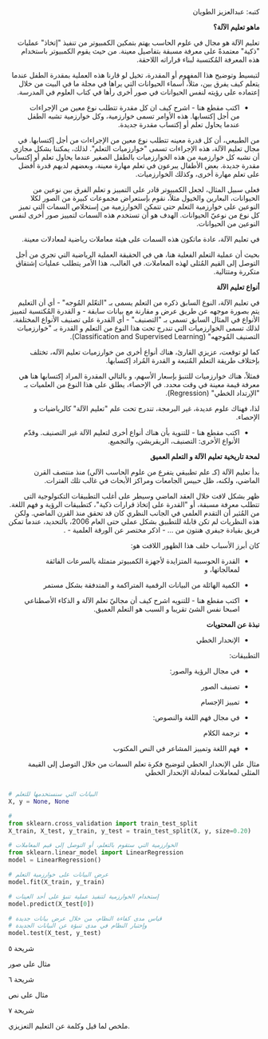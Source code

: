 
<div dir="rtl" lang="ar">
<meta charset="utf-8">


كتبه: عبدالعزيز الطويان

**ماهو تعليم الآلة؟**


تعليم الآلة هو مجال في علوم الحاسب يهتم بتمكين الكمبيوتر من تنفيذ "إتخاذ" عمليات "ذكية" معتمدةً على معرفة مسبقة بتفاصيل معينة. من حيث يقوم الكمبيوتر باستخدام هذه المعرفة المُكتسبة لبناء قراراته اللاحقة.

لتبسيط وتوضيح هذا المفهوم أو المقدرة، تخيل لو قارنا هذه العملية بمقدرة الطفل عندما يتعلم كيف يفرق بين، مثلاً، أسماء الحيوانات التي يراها في مجلة ما في البيت من خلال إعتماده على رؤيته لنفس الحيوانات في صور أخرى رأها في كتاب العلوم في المدرسة.

- اكتب مقطع هنا - اشرح كيف ان كل مقدرة تتطلب نوع معين من الإجراءات من أجل إكتسابها. هذه الأوامر تسمى خوارزمية، وكل خوارزمية تشبه الطفل عندما يحاول تعلم أو إكتساب مقدرة جديدة.

من الطبيعي، أن كل قدرة معينه تتطلب نوع معين من الإجراءات من أجل إكتسابها. في مجال تعليم الآلة، هذه الإجراءات تسمى "خوارزميات التعلم". لذلك، يمكننا بشكل مجازي أن نشبه كل خوارزمية من هذه الخوارزميات بالطفل الصغير عندما يحاول تعلم أو إكتساب مقدرة جديدة.
بعض الأطفال يبرعون في تعلم مهارة معينة، وبعضهم لديهم قدرة أفضل على تعلم مهارة أخرى، وكذلك الخوارزميات.

فعلى سبيل المثال، لجعل الكمبيوتر قادر على التمييز و تعلم الفرق بين نوعين من الحيوانات، البعارين والخيول مثلاً، نقوم بإستعراض مجموعات كبيرة من الصور لكلا النوعين على خوارزمية التعلم حتى تتمكن الخوارزمية من إستخلاص السمات التي تميز كل نوع من نوعيّ الحيوانات. الهدف هو أن تستخدم هذه السمات لتمييز صور أخرى لنفس النوعين من الحيوانات.

في تعليم الآلة، عادة ماتكون هذه السمات على هيئة معاملات رياضية لمعادلات معينة.

بحيث أن عملية التعلم الفعلية هنا، هي في الحقيقة العملية الرياضية التي تجري من أجل التوصل إلى القيم المُثلى لهذه المعاملات. في الغالب، هذا الأمر يتطلب عمليات إشتقاق متكررة ومتتالية.

**أنواع تعليم الآلة**



في تعليم الآلة، النوع السابق ذكره من التعلم يسمى بـ "التعّلم المُوجه" - أي أن التعليم يتم بصورة موجهه عن طريق عرض و مقارنة مع بيانات سابقة - و القدرة المُكتسبة لتمييز الأنواع في المثال السابق تسمى بـ "التصنيف" - أي القدرة على تصنيف الأنواع المختلفة. لذلك تسمى الخوارزميات التي تندرج تحت هذا النوع من التعلم و القدرة بـ "خوارزميات التصنيف المُوجهه" (Classification and Supervised Learning).

كما لو توقعت، عزيزي القارئ، هناك أنواع أخرى من خوارزميات تعليم الآله، تختلف بإختلاف طريقة التعلم المُتبعة و القدرة المُراد إكتسابها.

فمثلاً، هناك خوارزميات للتنبؤ بإسعار الأسهم، و بالتالي المقدرة المراد إكتسابها هنا هي معرفة قيمة معينة في وقت محدد. في الإحصاء، يطلق على هذا النوع من العلميات بـ "الإرتداد الخطي" (Regression).

لذا، فهناك علوم عديدة، غير البرمجة، تندرج تحت علم "تعليم الآلة" كالرياضيات و الإحصاء.

- اكتب مقطع هنا - للتنوية بأن هناك أنواع أخرى لتعليم الآلة غير التصنيف. وقدّم الأنواع الأخرى: التصنيف، الريقريشن، والتجميع.

**لمحة تاريخية تعليم الآلة و التعلم العميق**

بدأ تعليم الآلة (كـ علم تطبيقي يتفرع من علوم الحاسب الآلي) منذ منتصف القرن الماضي، ولكنه، ظل حبيس الجامعات ومراكز الأبحاث في غالب تلك الفترات.

ظهر بشكل لافت خلال العقد الماضي وسيطر على أغلب التطبيقات التكنولوجية التى تتطلب معرفة مسبقة، أو "القدرة على إتخاذ قرارات ذكية"، كتطبيقات الرؤية و فهم اللغة. من المُثير أن التقدم العلمي في الجانب النظري كان قد تحقق منذ القرن الماضي. ولكن هذه النظريات لم تكن قابلة للتطبيق بشكل عملي حتى العام 2006، بالتحديد، عندما تمكن فريق بقيادة جيفري هنتون من ... - اذكر مختصر عن الورقة العلمية - .

كان أبرز الأسباب خلف هذا الظهور اللافت هو:

- القدرة الحوسبية المتزايدة لأجهزة الكمبيوتر متمثلة بالسرعات الفائقة لمعالجاتها، و

- الكمية الهائلة من البيانات الرقمية المتراكمة و المتدفقة بشكل مستمر

- اكتب مقطع هنا - للتنويه اشرح كيف أن مجاليّ تعلم الآلة و الذكاء الأصطناعي اصبحا نفس الشئ تقريبا و السبب هو التعلم العميق.


**نبذة عن المحتويات**

- الإنحدار الخطي

التطبيقات:

- في مجال الرؤية والصور:

 - تصنيف الصور

 - تمييز الإجسام

- في مجال فهم اللغة والنصوص:

 - ترجمة الكلام

 - فهم اللغة وتمييز المشاعر في النص المكتوب

مثال على الإنحدار الخطي لتوضيح فكرة تعلم السمات من خلال التوصل إلى القيمة المثلى لمعاملات لمعادلة الإنحدار الخطي


</div>

```python

# البيانات التي سنستخدمها للتعلم
X, y = None, None

#
from sklearn.cross_validation import train_test_split
X_train, X_test, y_train, y_test = train_test_split(X, y, size=0.20)

# الخوارزمية التي ستقوم بالتعلم، أو التوصل إلى قيم المعاملات
from sklearn.linear_model import LinearRegression
model = LinearRegression()

# عرض البيانات على خوارزمية التعلم
model.fit(X_train, y_train)

# إستخدام الخوارزمية لتنفيذ عملية تنبؤ على أحد العينات
model.predict(X_test[0])

# قياس مدى كفاءة النظام، من خلال عرض بيانات جديدة
# وإختبار النظام في مدى تنبؤة عن البيانات الجديدة
model.test(X_test, y_test)

```

شريحة ٥

مثال على صور

شريحة ٦

مثال على نص

شريحة ٧

ملخص لما قيل وكلمة عن التعليم التعزيزي.
